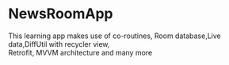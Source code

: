# NewsRoomApp

This learning app makes use of co-routines, Room database,Live data,DiffUtil with recycler view,<br>Retrofit, MVVM architecture and many more
